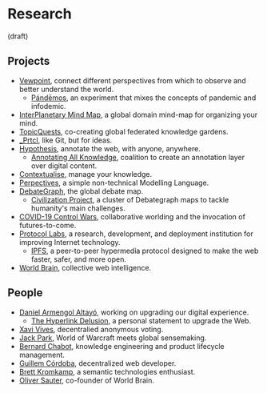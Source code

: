 # Research

(draft)

## Projects
- [Vewpoint](https://github.com/vewpoint/meeting-point/issues/3), connect different perspectives from which to observe and better understand the world.
    - [Pándēmos](https://github.com/vewpoint/meeting-point/issues/11), an experiment that mixes the concepts of pandemic and infodemic.
- [InterPlanetary Mind Map](https://github.com/vewpoint/meeting-point/issues/5), a global domain mind-map for organizing your mind.
- [TopicQuests](https://github.com/vewpoint/meeting-point/issues/8), co-creating global federated knowledge gardens.
- [_Prtcl](https://github.com/vewpoint/meeting-point/issues/12), like Git, but for ideas.
- [Hypothesis](https://github.com/vewpoint/meeting-point/issues/14), annotate the web, with anyone, anywhere.
    - [Annotating All Knowledge](https://github.com/vewpoint/meeting-point/issues/15), coalition to create an annotation layer over digital content.
- [Contextualise](https://github.com/vewpoint/meeting-point/issues/16), manage your knowledge.
- [Perpectives](https://github.com/vewpoint/meeting-point/issues/18), a simple non-technical Modelling Language.
- [DebateGraph](https://github.com/vewpoint/meeting-point/issues/19), the global debate map.
    - [Civilization Project](https://github.com/vewpoint/meeting-point/issues/20), a cluster of Debategraph maps to tackle humanity's main challenges.
- [COVID-19 Control Wars](https://github.com/vewpoint/meeting-point/issues/21), collaborative worlding and the invocation of futures-to-come.
- [Protocol Labs](https://github.com/vewpoint/meeting-point/issues/22), a research, development, and deployment institution for improving Internet technology.
    - [IPFS](https://github.com/vewpoint/meeting-point/issues/23), a peer-to-peer hypermedia protocol designed to make the web faster, safer, and more open.
- [World Brain](https://github.com/vewpoint/meeting-point/issues/24), collective web intelligence.

## People
- [Daniel Armengol Altayó](https://github.com/vewpoint/meeting-point/issues/4), working on upgrading our digital experience.
    - [The Hyperlink Delusion](https://github.com/vewpoint/meeting-point/issues/10), a personal statement to upgrade the Web.
- [Xavi Vives](https://github.com/vewpoint/meeting-point/issues/6), decentralied anonymous voting.
- [Jack Park](https://github.com/vewpoint/meeting-point/issues/7), World of Warcraft meets global sensemaking.
- [Bernard Chabot](https://github.com/vewpoint/meeting-point/issues/9), knowledge engineering and product lifecycle management.
- [Guillem Córdoba](https://github.com/vewpoint/meeting-point/issues/13), decentralized web developer.
- [Brett Kromkamp](https://github.com/vewpoint/meeting-point/issues/17), a semantic technologies enthusiast.
- [Oliver Sauter](https://github.com/vewpoint/meeting-point/issues/25), co-founder of World Brain.